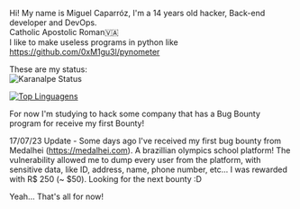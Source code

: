 Hi! My name is Miguel Caparróz, I'm a 14 years old hacker, Back-end developer and DevOps.  
Catholic Apostolic Roman🇻🇦  
I like to make useless programs in python like https://github.com/0xM1gu3l/pynometer

These are my status:  
![Karanalpe Status](https://github-readme-stats.vercel.app/api?username=0xm1gu3l&show_icons=true&theme=tokyonight)

[![Top Linguagens](https://github-readme-stats.vercel.app/api/top-langs/?username=0xm1gu3l&layout=compact&theme=tokyonight)](https://github.com/anuraghazra/github-readme-stats)

For now I'm studying to hack some company that has a Bug Bounty program for receive my first Bounty!  

17/07/23 Update - Some days ago I've received my first bug bounty from Medalhei (https://medalhei.com). A brazillian olympics school  platform! The vulnerability allowed me to dump every user from the platform, with sensitive data, like ID, address, name, phone number, etc... I was rewarded with R$ 250 (~ $50). Looking for the next bounty :D

Yeah... That's all for now!
